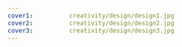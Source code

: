 ```yaml
---
cover1:          creativity/design/design1.jpg
cover2:          creativity/design/design2.jpg
cover3:          creativity/design/design3.jpg
---
```

